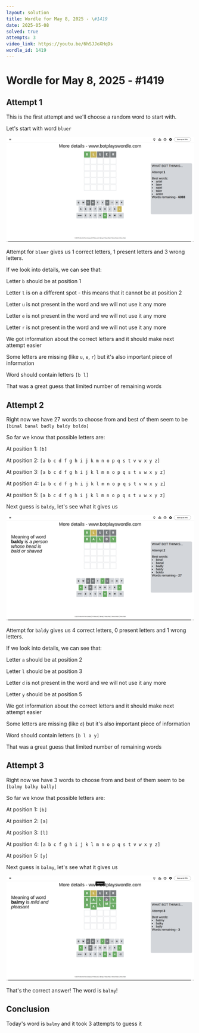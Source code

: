```yaml
---
layout: solution
title: Wordle for May 8, 2025 - \#1419
date: 2025-05-08
solved: true
attempts: 3
video_link: https://youtu.be/6hSJJoXHqDs
wordle_id: 1419
---
```


# Wordle for May 8, 2025 - \#1419

## Attempt 1

This is the first attempt and we'll choose a random word to start with.

Let's start with word `bluer`

![Attempt 1](2025-05-08/attempt-1.png)

Attempt for `bluer` gives us 1 correct letters, 1 present letters and 3 wrong letters.

If we look into details, we can see that:

Letter `b` should be at position 1

Letter `l` is on a different spot - this means that it cannot be at position 2

Letter `u` is not present in the word and we will not use it any more

Letter `e` is not present in the word and we will not use it any more

Letter `r` is not present in the word and we will not use it any more

We got information about the correct letters and it should make next attempt easier

Some letters are missing (like `u`, `e`, `r`) but it's also important piece of information

Word should contain letters `[b l]`

That was a great guess that limited number of remaining words



## Attempt 2

Right now we have 27 words to choose from and best of them seem to be `[binal banal badly baldy boldo]`

So far we know that possible letters are:

At position 1: `[b]`

At position 2: `[a b c d f g h i j k m n o p q s t v w x y z]`

At position 3: `[a b c d f g h i j k l m n o p q s t v w x y z]`

At position 4: `[a b c d f g h i j k l m n o p q s t v w x y z]`

At position 5: `[a b c d f g h i j k l m n o p q s t v w x y z]`

Next guess is `baldy`, let's see what it gives us

![Attempt 2](2025-05-08/attempt-2.png)

Attempt for `baldy` gives us 4 correct letters, 0 present letters and 1 wrong letters.

If we look into details, we can see that:

Letter `a` should be at position 2

Letter `l` should be at position 3

Letter `d` is not present in the word and we will not use it any more

Letter `y` should be at position 5

We got information about the correct letters and it should make next attempt easier

Some letters are missing (like `d`) but it's also important piece of information

Word should contain letters `[b l a y]`

That was a great guess that limited number of remaining words



## Attempt 3

Right now we have 3 words to choose from and best of them seem to be `[balmy balky bally]`

So far we know that possible letters are:

At position 1: `[b]`

At position 2: `[a]`

At position 3: `[l]`

At position 4: `[a b c f g h i j k l m n o p q s t v w x y z]`

At position 5: `[y]`

Next guess is `balmy`, let's see what it gives us

![Attempt 3](2025-05-08/attempt-3.png)

That's the correct answer! The word is `balmy`!

## Conclusion

Today's word is `balmy` and it took 3 attempts to guess it

